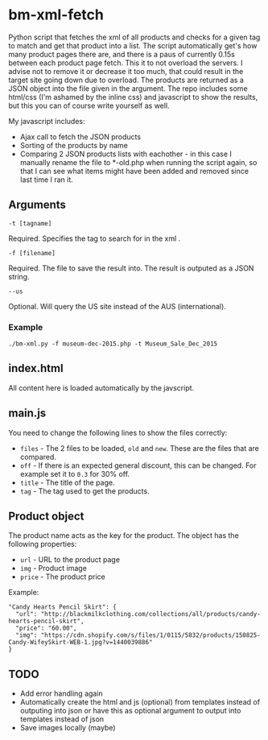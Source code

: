 # bm-xml-fetch

Python script that fetches the xml of all products and checks for a given tag to match and get that product into a list.
The script automatically get's how many product pages there are, and there is a paus of currently 0.15s between each product
page fetch. This it to not overload the servers. I advise not to remove it or decrease it too much, that could result in 
the target site going down due to overload.
The products are returned as a JSON object into the file given in the argument.
The repo includes some html/css (I'm ashamed by the inline css) and javascript to show the results, but this you can of
course write yourself as well.

My javascript includes:
- Ajax call to fetch the JSON products
- Sorting of the products by name
- Comparing 2 JSON products lists with eachother - in this case I manually rename the file to *-old.php when running the
script again, so that I can see what items might have been added and removed since last time I ran it.

## Arguments
```
-t [tagname]
```
Required. Specifies the tag to search for in the xml <tags>.

```
-f [filename]
```
Required. The file to save the result into. The result is outputed as a JSON string.

```
--us
```
Optional. Will query the US site instead of the AUS (international).

### Example
```
./bm-xml.py -f museum-dec-2015.php -t Museum_Sale_Dec_2015
```
## index.html

All content here is loaded automatically by the javscript.

## main.js

You need to change the following lines to show the files correctly:
- `files` - The 2 files to be loaded, `old` and `new`. These are the files that are compared.
- `off` - If there is an expected general discount, this can be changed. For example set it to `0.3` for 30% off.
- `title` - The title of the page.
- `tag` - The tag used to get the products.

## Product object

The product name acts as the key for the product. The object has the following properties:
- `url` - URL to the product page
- `img` - Product image
- `price` - The product price

Example:
```
"Candy Hearts Pencil Skirt": {
  "url": "http://blackmilkclothing.com/collections/all/products/candy-hearts-pencil-skirt",
  "price": "60.00",
  "img": "https://cdn.shopify.com/s/files/1/0115/5832/products/150825-Candy-WifeySkirt-WEB-1.jpg?v=1440039886"
}
```

## TODO
- Add error handling again
- Automatically create the html and js (optional) from templates instead of outputing into json or have this as optional argument to output into templates instead of json
- Save images locally (maybe)
